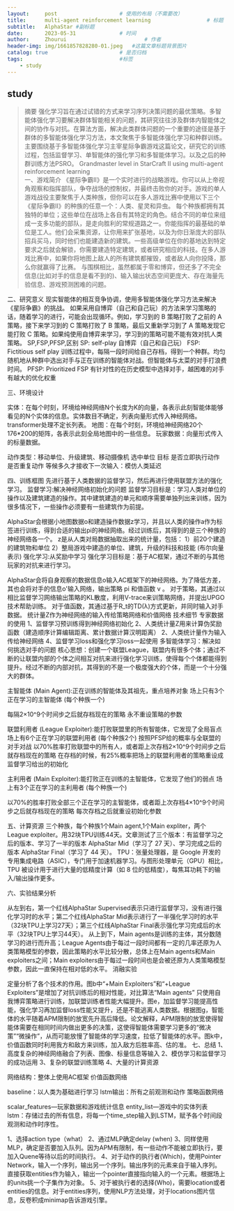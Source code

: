 ```yaml
---
layout:     post   				    # 使用的布局（不需要改）
title:      multi-agent reinforcement learning   				# 标题 
subtitle:   AlphaStar #副标题
date:       2023-05-31 				# 时间
author:     Zhourui 						# 作者
header-img: img/1661857828280-01.jpeg 	#这篇文章标题背景图片
catalog: true 						# 是否归档
tags:								#标签
    - study
---
```


## study
>摘要
强化学习旨在通过试错的方式来学习序列决策问题的最优策略。多智能体强化学习要解决群体智能相关的问题，其研究往往涉及群体内智能体之间的协作与对抗。在算法方面，解决此类群体问题的一个重要的途径是基于群体的多智能体强化学习方法，本文聚焦于多智能体强化学习和种群训练。主要围绕基于多智能体强化学习主宰星际争霸游戏这篇论文，研究它的训练过程，包括监督学习、单智能体的强化学习和多智能体学习。以及之后的种群训练方法PSRO。
Grandmaster level in StarCraft II using multi-agent reinforcement learning  
一、游戏简介
《星际争霸II》是一个实时进行的战略游戏。你可以从上帝视角观察和指挥部队，争夺战场的控制权，并最终击败你的对手。游戏的单人游戏战役主要聚焦于人类种族，但你可以在多人游戏比赛中使用以下三个《星际争霸II》的种族的任意一个：人类、星灵和异虫。
每个种族都拥有其独特的单位；这些单位在战场上各自有其特定的角色。结合不同的单位来组成一支多功能的部队，是走向胜利的常规道路之一。你能指挥的最基础的单位是工人。他们会采集资源，让你用来扩张基地，以及为你日渐庞大的部队招兵买马，同时他们也能建造新的建筑。一些高级单位在你的基地达到特定要求之后就会解锁，你需要建造特定建筑，或者研究相应的科技。在多人游戏比赛中，如果你将地图上敌人的所有建筑都摧毁，或者敌人向你投降，那么你就赢得了比赛。
与围棋相比，虽然都属于零和博弈，但还多了不完全信息(比如对手的信息是看不到的)、输入输出状态空间更庞大、存在海量先验信息、游戏预测困难的问题。

二、研究意义
现实智能体的相互竞争协调，使用多智能体强化学习方法来解决《星际争霸》的挑战。
如果采用自博弈（自己和自己玩）的方法来学习策略的话，随着学习的进行，可能会出现循环。例如，学习到的 B 策略打败了之前的 A 策略，接下来学习到的 C 策略打败了 B 策略，最后又重新学习到了 A 策略发现它能打败 C 策略。如果纯使用自博弈来学习，学习到的策略可能不能有效对抗人类策略。
SP,FSP,PFSP,区别
SP: self-play 自博弈（自己和自己玩）
FSP: Fictitious self play 训练过程中，每隔⼀段时间给⾃己存档，得到⼀个种群。均匀随机地从种群中选出对手与正在训练的智能体对战。但智能体与太菜的对⼿打浪费时间。
PFSP: Prioritized FSP 有针对性的在历史模型中选择对手，越困难的对手有越大的优化权重


三、环境设计

实体：在每个时刻，环境给神经网络N个长度为K的向量，各表示此刻智能体能够看⻅的N个实体的信息。实体数目不确定，列表向量形式传入神经网络。transformer处理不定长列表。
地图：在每个时刻，环境给神经网络20个176*200的矩阵，各表示此刻全局地图中的一些信息。
玩家数据：向量形式传入的标量数据。

动作类型：移动单位、升级建筑、移动摄像机
选中单位
目标
是否⽴即执⾏动作
是否重复动作
等候多久才接收下⼀次输入：模仿人类延迟

四、训练框图
先进行基于人类数据的监督学习，然后再进行使用联盟方法的强化学习。
监督学习:解决神经⽹络初始化的问题
监督学习目标是：学习人类对单位的操作以及建筑建造的操作。其中建筑建造的单元和顺序需要单独列出来训练，因为很多情况下，一些操作必须要有一些建筑作为前提。

AlphaStar会根据小地图数据o和建造操作数据z学习，并且以人类的操作a作为标签进行训练，得到合适的输出pi的神经网络。经过训练后，其得到的是三个种族的神经网络各一个。
z是从人类对局数据抽取出来的统计量，包括：
1）前20个建造的建筑物和单位
2）整局游戏中建造的单位、建筑，升级的科技和技能 (布尔向量表示)
强化学习:从奖励中学习
强化学习目标是：基于AC框架，通过不断的与其他玩家的对抗来进行学习。

AlphaStar会将自身观察的数据信息o输入AC框架下的神经网络。为了降低方差，其也会将对手的信息o'输入网络，输出策略 pi 和值函数 v 。
对于策略，其通过以相比监督学习网络输出策略的KL散度，利用V-trace来训策略网络，并提出UPGO技术帮助训练。
对于值函数，其通过基于R_t的TD(λ)方式更新，并同时输入对⼿数据。
统计量Z作为神经⽹络的输⼊传给策略网络和价值网络
技术细节 
专家数据的使用
1、监督学习预训练得到神经⽹络初始化
2、⼈类统计量Z⽤来计算伪奖励函数（建造顺序计算编辑距离、累计数据计算汉明距离）
2、人类统计量作为输入传给神经网络
4、监督学习loss和强化学习loss一起使用
多智能体学习：解决如何挑选对⼿的问题
核心思想：创建一个联盟League，联盟内有很多个体；通过不断的让联盟内部的个体之间相互对抗来进行强化学习训练，使得每个个体都能得到提升。经过不断的内部对抗，其得到的不是一个极度强大的个体，而是一个十分强大的群体。

主智能体 (Main Agent):正在训练的智能体及其祖先，重点培养对象
场上只有3个正在学习的主智能体 (每个种族一个)

每隔2×10^9个时间步之后就存档现在的策略
永不重设策略的参数

联盟利用者 (League Exploiter):能打败联盟里的所有智能体，它发现了全局盲点
场上有6个正在学习的联盟利用者 (每个种族2个)
按照PFSP给的概率与全联盟的对⼿对战
以70%胜率打败联盟中的所有人，或者距上次存档2×10^9个时间步之后就存档现在的策略
在存档的时候，有25%概率把场上的联盟利用者的策略重设成监督学习给出的初始化

主利用者 (Main Exploiter):能打败正在训练的主智能体，它发现了他们的弱点
场上有3个正在学习的主利用者 (每个种族一个)

以70%的胜率打败全部三个正在学习的主智能体，或者距上次存档4×10^9个时间步之后就存档现在的策略
每次存档之后就重设初始化参数

五、计算资源
三个种族，每个种族1个Main agent,1个Main expliter，两个League exploiter。用32块TPU训练44天。文章测试了三个版本：有监督学习之后的版本、学习了一半的版本 AlphaStar Mid（学习了 27 天）、学习完成之后的版本 AlphaStar Final（学习了 44 天）。
TPU：张量处理器，是 Google 开发的专用集成电路（ASIC），专门用于加速机器学习。与图形处理单元（GPU）相比，TPU 被设计用于进行大量的低精度计算（如 8 位的低精度），每焦耳功耗下的输入/输出操作更多。

六、实验结果分析

从左到右，第一个红线AlphaStar Supervised表示只进行监督学习，没有进行强化学习时的水平；第二个红线AlphaStar Mid表示进行了一半强化学习时的水平（32块TPU上学习27天）；第三个红线AlphaStar Final表示强化学习完成后的水平（32块TPU上学习44天）。 从上到下，Main agents是训练的主体，其分数随学习的进行而升高；League Agents由于每过一段时间都有一定的几率还原为人类策略模型的参数，因此策略的水平比较分散，总体上在Main agents和Main exploiters之间；Main exploiters由于每过一段时间也是会被还原为人类策略模型参数，因此一直保持在相对低的水平。
消融实验

定量分析了各个技术的作用。图b中“+Main Exploiters”和“+League Exploiters”是增加了对抗训练后的相对性能，对比算法“Main agents” 只使用自我博弈策略进行训练，加联盟训练者性能大幅提升。图e，加监督学习能提高性能，强化学习再加监督loss性能又提升，还是不能逃离人类数据。根据图g，智能体的水平随着APM限制的放宽先升高后降低。论文解释，APM限制的放宽使得智能体需要在相同时间内做出更多的决策，这使得智能体需要学习更多的“微决策”“微操作”，从而可能放慢了智能体的学习速度，拉低了智能体的水平。图k中，价值函数同时利用我方和敌方来训练，加入敌方后胜率高、估的准。
七、总结
1、⾼度复杂的神经⽹络融合了列表、图像、标量信息等输入
2、模仿学习和监督学习的成功运用
3、复杂的联盟训练策略
4、⼤量的计算资源


网络结构：整体上使用AC框架
价值函数网络

baseline：以人类为基础进行学习
lstm输出：所有之前观测和动作
策略函数网络

scalar_features—玩家数据和游戏统计信息
entity_list—游戏中的实体列表
lstm：存储过去的所有信息，将每一个time_step输入到LSTM，赋予各个时间段观测和动作时序性。

1、选择action type（what）
2、通过MLP确定delay (when)
3、同样使用MLP，确定是否要加入队列。因为APM有限制，有一些动作不能被立即执行，要加入Quene等待以后的时间执行。
4、对于动作的执行者(Which)，使用Pointer Network，输⼊一个序列，输出另⼀个序列。输出序列的元素来⾃于输入序列。直接获取entities作为输入，输出一个pointer直接指向输入的一个元素。根据场上的units挑一个子集作为对象。
5、对于被执行者的选择(Who)，需要location或者entities的信息。对于entities序列，使用NLP方法处理，对于locations图片信息，反卷积成minimap告诉游戏引擎。